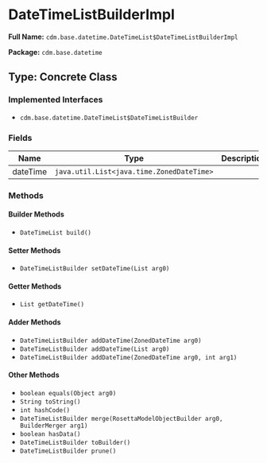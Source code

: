 # DateTimeListBuilderImpl

**Full Name:** `cdm.base.datetime.DateTimeList$DateTimeListBuilderImpl`

**Package:** `cdm.base.datetime`

## Type: Concrete Class

### Implemented Interfaces

- `cdm.base.datetime.DateTimeList$DateTimeListBuilder`

### Fields

| Name | Type | Description |
|------|------|-------------|
| dateTime | `java.util.List<java.time.ZonedDateTime>` |  |

### Methods

#### Builder Methods

- `DateTimeList build()`

#### Setter Methods

- `DateTimeListBuilder setDateTime(List arg0)`

#### Getter Methods

- `List getDateTime()`

#### Adder Methods

- `DateTimeListBuilder addDateTime(ZonedDateTime arg0)`
- `DateTimeListBuilder addDateTime(List arg0)`
- `DateTimeListBuilder addDateTime(ZonedDateTime arg0, int arg1)`

#### Other Methods

- `boolean equals(Object arg0)`
- `String toString()`
- `int hashCode()`
- `DateTimeListBuilder merge(RosettaModelObjectBuilder arg0, BuilderMerger arg1)`
- `boolean hasData()`
- `DateTimeListBuilder toBuilder()`
- `DateTimeListBuilder prune()`

